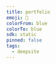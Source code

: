 ```yaml
---
title: portfolio
emoji: 🐳
colorFrom: blue
colorTo: blue
sdk: static
pinned: false
tags:
  - deepsite
---
```

